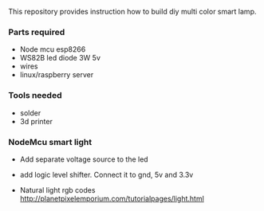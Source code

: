 This repository provides instruction how to build diy multi color smart lamp.

### Parts required
- Node mcu esp8266
- WS82B led diode 3W 5v
- wires
- linux/raspberry server

### Tools needed
- solder
- 3d printer

### NodeMcu smart light
- Add separate voltage source to the led
- add logic level shifter. Connect it to gnd, 5v and 3.3v


- Natural light rgb codes http://planetpixelemporium.com/tutorialpages/light.html
